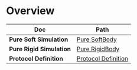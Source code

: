 # Overview

| Doc                       | Path                                       |
|---------------------------|--------------------------------------------|
| **Pure Soft Simulation**  | [Pure SoftBody](Pure-Soft-Simulation.md)   |
| **Pure Rigid Simulation** | [Pure RigidBody](Pure-Rigid-Simulation.md) |
| **Protocol Definition**   | [Protocol Definition](Protocol.md)         |
